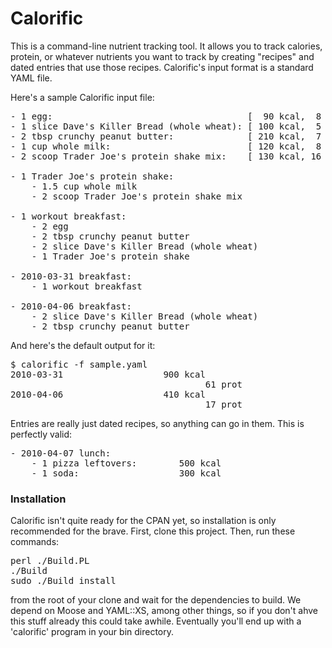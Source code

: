 Calorific
=========

This is a command-line nutrient tracking tool. It allows you
to track calories, protein, or whatever nutrients you want to
track by creating "recipes" and dated entries that use those
recipes. Calorific's input format is a standard YAML file.

Here's a sample Calorific input file:
<pre>
- 1 egg:                                     [  90 kcal,  8 prot ]
- 1 slice Dave's Killer Bread (whole wheat): [ 100 kcal,  5 prot ]
- 2 tbsp crunchy peanut butter:              [ 210 kcal,  7 prot ]
- 1 cup whole milk:                          [ 120 kcal,  8 prot ]
- 2 scoop Trader Joe's protein shake mix:    [ 130 kcal, 16 prot ]

- 1 Trader Joe's protein shake:
    - 1.5 cup whole milk
    - 2 scoop Trader Joe's protein shake mix

- 1 workout breakfast:
    - 2 egg
    - 2 tbsp crunchy peanut butter
    - 2 slice Dave's Killer Bread (whole wheat)
    - 1 Trader Joe's protein shake

- 2010-03-31 breakfast:
    - 1 workout breakfast

- 2010-04-06 breakfast:
    - 2 slice Dave's Killer Bread (whole wheat)
    - 2 tbsp crunchy peanut butter
</pre>

And here's the default output for it:
<pre>
$ calorific -f sample.yaml
2010-03-31 <total>                  900 kcal
                                     61 prot
2010-04-06 <total>                  410 kcal
                                     17 prot
</pre>

Entries are really just dated recipes, so anything can go in them.
This is perfectly valid:

<pre>
- 2010-04-07 lunch:
    - 1 pizza leftovers:        500 kcal
    - 1 soda:                   300 kcal
</pre>

### Installation ###

Calorific isn't quite ready for the CPAN yet, so installation is 
only recommended for the brave. First, clone this project. Then, run
these commands:

<pre>
perl ./Build.PL
./Build
sudo ./Build install
</pre>

from the root of your clone and wait for the dependencies to build.
We depend on Moose and YAML::XS, among other things, so if you
don't ahve this stuff already this could take awhile. Eventually you'll
end up with a 'calorific' program in your bin directory.